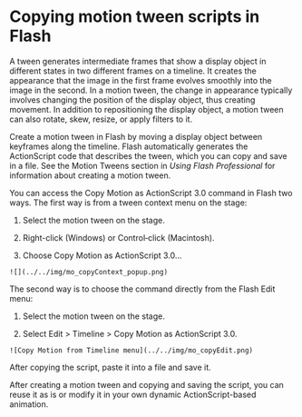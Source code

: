# Copying motion tween scripts in Flash

A tween generates intermediate frames that show a display object in different
states in two different frames on a timeline. It creates the appearance that the
image in the first frame evolves smoothly into the image in the second. In a
motion tween, the change in appearance typically involves changing the position
of the display object, thus creating movement. In addition to repositioning the
display object, a motion tween can also rotate, skew, resize, or apply filters
to it.

Create a motion tween in Flash by moving a display object between keyframes
along the timeline. Flash automatically generates the ActionScript code that
describes the tween, which you can copy and save in a file. See the Motion
Tweens section in _Using Flash Professional_ for information about creating a
motion tween.

You can access the Copy Motion as ActionScript 3.0 command in Flash two ways.
The first way is from a tween context menu on the stage:

1.  Select the motion tween on the stage.

2.  Right-click (Windows) or Control‑click (Macintosh).

3.  Choose Copy Motion as ActionScript 3.0...

```
![](../../img/mo_copyContext_popup.png)
```

The second way is to choose the command directly from the Flash Edit menu:

1.  Select the motion tween on the stage.

2.  Select Edit \> Timeline \> Copy Motion as ActionScript 3.0.

```
![Copy Motion from Timeline menu](../../img/mo_copyEdit.png)
```

After copying the script, paste it into a file and save it.

After creating a motion tween and copying and saving the script, you can reuse
it as is or modify it in your own dynamic ActionScript-based animation.
